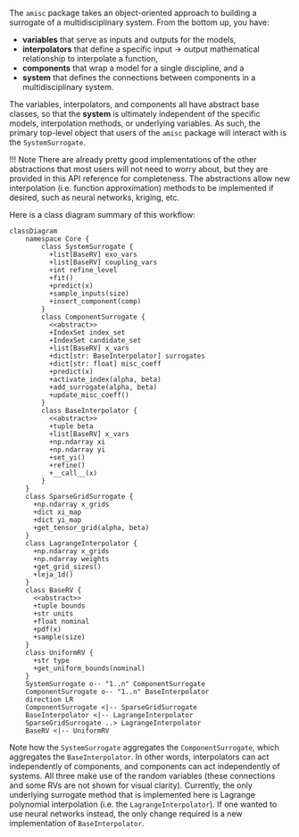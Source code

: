 The `amisc` package takes an object-oriented approach to building a surrogate of a multidisciplinary system. From the 
bottom up, you have:

- **variables** that serve as inputs and outputs for the models,
- **interpolators** that define a specific input &rarr; output mathematical relationship to interpolate a function,
- **components** that wrap a model for a single discipline, and a
- **system** that defines the connections between components in a multidisciplinary system.

The variables, interpolators, and components all have abstract base classes, so that the **system** is ultimately 
independent of the specific models, interpolation methods, or underlying variables. As such, the primary top-level object 
that users of the `amisc` package will interact with is the `SystemSurrogate`. 

!!! Note
    There are already pretty good implementations of the other abstractions that most users will not need to worry about, 
    but they are provided in this API reference for completeness. The abstractions allow new interpolation 
    (i.e. function approximation) methods to be implemented if desired, such as neural networks, kriging, etc.

Here is a class diagram summary of this workflow:

``` mermaid
classDiagram
    namespace Core {
        class SystemSurrogate {
          +list[BaseRV] exo_vars
          +list[BaseRV] coupling_vars
          +int refine_level
          +fit()
          +predict(x)
          +sample_inputs(size)
          +insert_component(comp)
        }
        class ComponentSurrogate {
          <<abstract>>
          +IndexSet index_set
          +IndexSet candidate_set
          +list[BaseRV] x_vars
          +dict[str: BaseInterpolator] surrogates
          +dict[str: float] misc_coeff
          +predict(x)
          +activate_index(alpha, beta)
          +add_surrogate(alpha, beta)
          +update_misc_coeff()
        }
        class BaseInterpolator {
          <<abstract>>
          +tuple beta
          +list[BaseRV] x_vars
          +np.ndarray xi
          +np.ndarray yi
          +set_yi()
          +refine()
          +__call__(x)
        }
    }
    class SparseGridSurrogate {
      +np.ndarray x_grids
      +dict xi_map
      +dict yi_map
      +get_tensor_grid(alpha, beta)
    }
    class LagrangeInterpolator {
      +np.ndarray x_grids
      +np.ndarray weights
      +get_grid_sizes()
      +leja_1d()
    }
    class BaseRV {
      <<abstract>>
      +tuple bounds
      +str units
      +float nominal
      +pdf(x)
      +sample(size)
    }
    class UniformRV {
      +str type
      +get_uniform_bounds(nominal)
    }
    SystemSurrogate o-- "1..n" ComponentSurrogate
    ComponentSurrogate o-- "1..n" BaseInterpolator
    direction LR
    ComponentSurrogate <|-- SparseGridSurrogate
    BaseInterpolator <|-- LagrangeInterpolator
    SparseGridSurrogate ..> LagrangeInterpolator
    BaseRV <|-- UniformRV
```
Note how the `SystemSurrogate` aggregates the `ComponentSurrogate`, which aggregates the `BaseInterpolator`. In other words, 
interpolators can act independently of components, and components can act independently of systems. All three make use
of the random variables (these connections and some RVs are not shown for visual clarity). Currently, the only underlying surrogate
method that is implemented here is Lagrange polynomial interpolation (i.e. the `LagrangeInterpolator`). If one wanted
to use neural networks instead, the only change required is a new implementation of `BaseInterpolator`.